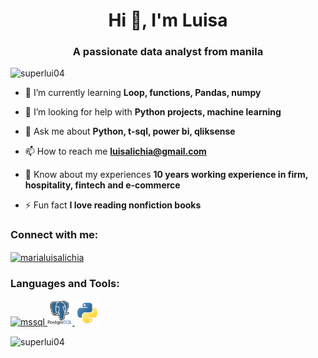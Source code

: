 <h1 align="center">Hi 👋, I'm Luisa</h1>
<h3 align="center">A passionate data analyst from manila</h3>

<p align="left"> <img src="https://komarev.com/ghpvc/?username=superlui04&label=Profile%20views&color=0e75b6&style=flat" alt="superlui04" /> </p>

- 🌱 I’m currently learning **Loop, functions, Pandas, numpy**

- 🤝 I’m looking for help with **Python projects, machine learning**
- 💬 Ask me about **Python, t-sql, power bi, qliksense**

- 📫 How to reach me **luisalichia@gmail.com**

- 📄 Know about my experiences **10 years working experience in firm, hospitality, fintech and e-commerce**

- ⚡ Fun fact **I love reading nonfiction books**

<h3 align="left">Connect with me:</h3>
<p align="left">
<a href="https://linkedin.com/in/luisa-li-chia" target="blank"><img align="center" src="https://raw.githubusercontent.com/rahuldkjain/github-profile-readme-generator/master/src/images/icons/Social/linked-in-alt.svg" alt="marialuisalichia" height="30" width="40" /></a>
</p>

<h3 align="left">Languages and Tools:</h3>
<p align="left"> <a href="https://www.microsoft.com/en-us/sql-server" target="_blank" rel="noreferrer"> <img src="https://www.svgrepo.com/show/303229/microsoft-sql-server-logo.svg" alt="mssql" width="40" height="40"/> </a> <a href="https://www.postgresql.org" target="_blank" rel="noreferrer"> <img src="https://raw.githubusercontent.com/devicons/devicon/master/icons/postgresql/postgresql-original-wordmark.svg" alt="postgresql" width="40" height="40"/> </a> <a href="https://www.python.org" target="_blank" rel="noreferrer"> <img src="https://raw.githubusercontent.com/devicons/devicon/master/icons/python/python-original.svg" alt="python" width="40" height="40"/> </a> </p>

<p><img align="center" src="https://github-readme-streak-stats.herokuapp.com/?user=superlui04&" alt="superlui04" /></p>


